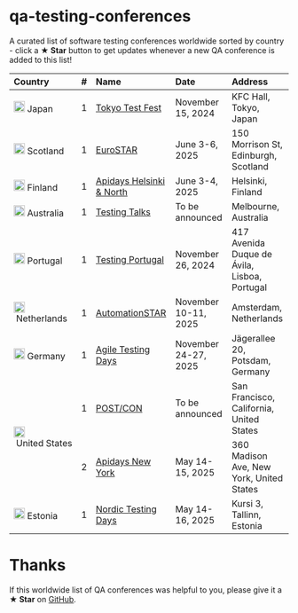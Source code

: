 # qa-testing-conferences

A curated list of software testing conferences worldwide sorted by country - click a **★ Star** button to get updates whenever a new QA conference is added to this list!

<table>
    <thead>
        <tr>
            <th align="left">Country</th>
            <th align="left">#</th>
            <th align="left">Name</th>
            <th align="left">Date</th>
            <th align="left">Address</th>
        </tr>
    </thead>
    <tbody>
        <tr>
            <td><img src="https://cdnjs.cloudflare.com/ajax/libs/flag-icon-css/3.1.0/flags/1x1/jp.svg" width="20px" height="20px"/>&nbsp;Japan</td>
            <td>1</td>
            <td><a href="https://tokyotestfest.com/en/" target="_blank">Tokyo Test Fest</a></td>
            <td>November 15, 2024</td>
            <td>KFC Hall, Tokyo, Japan</td>
        </tr>
        <tr>
            <td><img src="https://cdnjs.cloudflare.com/ajax/libs/flag-icon-css/3.1.0/flags/1x1/gb-sct.svg" width="20px" height="20px"/>&nbsp;Scotland</td>
            <td>1</td>
            <td><a href="https://conference.eurostarsoftwaretesting.com/" target="_blank">EuroSTAR</a></td>
            <td>June 3-6, 2025</td>
            <td>150 Morrison St, Edinburgh, Scotland</td>
        </tr>
        <tr>
            <td><img src="https://cdnjs.cloudflare.com/ajax/libs/flag-icon-css/3.1.0/flags/1x1/fi.svg" width="20px" height="20px"/>&nbsp;Finland</td>
            <td>1</td>
            <td><a href="https://www.apidays.global/helsinki_and_north/" target="_blank">Apidays Helsinki & North</a></td>
            <td>June 3-4, 2025</td>
            <td>Helsinki, Finland</td>
        </tr>
        <tr>
            <td><img src="https://cdnjs.cloudflare.com/ajax/libs/flag-icon-css/3.1.0/flags/1x1/au.svg" width="20px" height="20px"/>&nbsp;Australia</td>
            <td>1</td>
            <td><a href="https://www.testingtalks.com.au/" target="_blank">Testing Talks</a></td>
            <td>To be announced</td>
            <td>Melbourne, Australia</td>
        </tr>
        <tr>
            <td><img src="https://cdnjs.cloudflare.com/ajax/libs/flag-icon-css/3.1.0/flags/1x1/pt.svg" width="20px" height="20px"/>&nbsp;Portugal</td>
            <td>1</td>
            <td><a href="https://testingportugal.pstqb.pt/en/" target="_blank">Testing Portugal</a></td>
            <td>November 26, 2024</td>
            <td>417 Avenida Duque de Ávila, Lisboa, Portugal</td>
        </tr>
        <tr>
            <td><img src="https://cdnjs.cloudflare.com/ajax/libs/flag-icon-css/3.1.0/flags/1x1/nl.svg" width="20px" height="20px"/>&nbsp;Netherlands</td>
            <td>1</td>
            <td><a href="https://automation.eurostarsoftwaretesting.com/" target="_blank">AutomationSTAR</a></td>
            <td>November 10-11, 2025</td>
            <td>Amsterdam, Netherlands</td>
        </tr>
        <tr>
            <td><img src="https://cdnjs.cloudflare.com/ajax/libs/flag-icon-css/3.1.0/flags/1x1/de.svg" width="20px" height="20px"/>&nbsp;Germany</td>
            <td>1</td>
            <td><a href="https://agiletestingdays.com/" target="_blank">Agile Testing Days</a></td>
            <td>November 24-27, 2025</td>
            <td>Jägerallee 20, Potsdam, Germany</td>
        </tr>
        <tr>
            <td rowspan="2"><img src="https://cdnjs.cloudflare.com/ajax/libs/flag-icon-css/3.1.0/flags/1x1/us.svg" width="20px" height="20px"/>&nbsp;United&nbsp;States</td>
            <td>1</td>
            <td><a href="https://www.postman.com/postcon/" target="_blank">POST/CON</a></td>
            <td>To be announced</td>
            <td>San Francisco, California, United States</td>
        </tr>
        <tr>
            <td>2</td>
            <td><a href="https://www.apidays.global/new-york/" target="_blank">Apidays New York</a></td>
            <td>May 14-15, 2025</td>
            <td>360 Madison Ave, New York, United States</td>
        </tr>
        <tr>
            <td><img src="https://cdnjs.cloudflare.com/ajax/libs/flag-icon-css/3.1.0/flags/1x1/ee.svg" width="20px" height="20px"/>&nbsp;Estonia</td>
            <td>1</td>
            <td><a href="https://nordictestingdays.eu/" target="_blank">Nordic Testing Days</a></td>
            <td>May 14-16, 2025</td>
            <td>Kursi 3, Tallinn, Estonia</td>
        </tr>
    </tbody>
</table>

# Thanks
If this worldwide list of QA conferences was helpful to you, please give it a **★ Star** on [GitHub](https://github.com/Marketionist/qa-testing-conferences).

